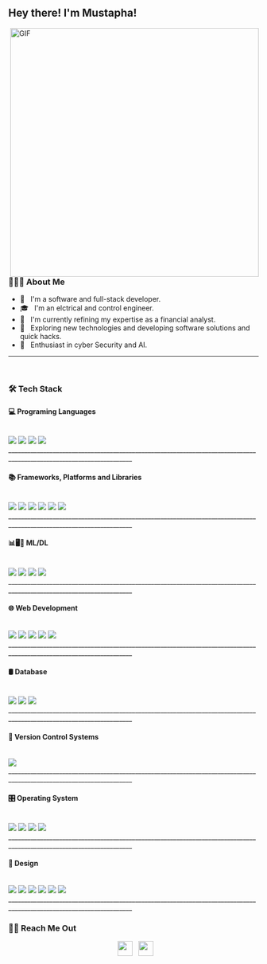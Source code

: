 
<h2> Hey there! I'm Mustapha!</h2>
<img align="right" alt="GIF" src="https://github.com/BenamaraMustapha/Developing-an-IoT-system-for-data-acquisition-utilizing-REDIS-and-the-GO-language/assets/119163433/50739033-2c37-473a-b882-75ed0f3decc7" width="500"/>


<br>
<h3> 👨🏻‍💻 About Me </h3>

- 💼 &nbsp; I'm a software and full-stack developer.
- 🎓 &nbsp; I'm an elctrical and control engineer.
- 🔭 &nbsp; I'm currently refining my expertise as a financial analyst.
- 🤔 &nbsp; Exploring new technologies and developing software solutions and quick hacks.
- 🌱 &nbsp; Enthusiast in cyber Security and AI.

________________________________________________________________________________________________________________________________________________________________________________________________
<br>
<h3>🛠 Tech Stack</h3>

<h4>💻 Programing Languages </h4>
<br>

<div display="flex">
  <img src="https://img.shields.io/badge/python-3670A0?style=for-the-badge&logo=python&logoColor=ffdd54">
  <img src="https://img.shields.io/badge/c%20-%2300599C.svg?&style=for-the-badge&logo=c&logoColor=white">
  <img src="https://img.shields.io/badge/C++-00599C?style=for-the-badge&logo=C%2B%2B&logoColor=white">
  <img src="https://img.shields.io/badge/go-%2300ADD8.svg?style=for-the-badge&logo=go&logoColor=white">
  
</div>
_____________________________________________________________________________________________________________________
<br/>

<h4>📚 Frameworks, Platforms and Libraries</h4> 
<br>

<div display="flex">
  <img src="https://img.shields.io/badge/django-%23092E20.svg?style=for-the-badge&logo=django&logoColor=white">
  <img src="https://img.shields.io/badge/laravel-%23FF2D20.svg?style=for-the-badge&logo=laravel&logoColor=white">
  <img src="https://img.shields.io/badge/ros-%230A0FF9.svg?style=for-the-badge&logo=ros&logoColor=white">
  <img src="https://img.shields.io/badge/Next-black?style=for-the-badge&logo=next.js&logoColor=white">
  <img src="https://img.shields.io/badge/tailwindcss-%2338B2AC.svg?style=for-the-badge&logo=tailwind-css&logoColor=white">
  <img src="https://img.shields.io/badge/bootstrap-%238511FA.svg?style=for-the-badge&logo=bootstrap&logoColor=white">

</div>
_____________________________________________________________________________________________________________________
<br/>
<h4>📊🖥️🧠 ML/DL</h4>
<br>

<div display="flex">
  <img src="https://img.shields.io/badge/Matplotlib-%23ffffff.svg?style=for-the-badge&logo=Matplotlib&logoColor=black">
  <img src="https://img.shields.io/badge/numpy-%23013243.svg?style=for-the-badge&logo=numpy&logoColor=white">
  <img src="https://img.shields.io/badge/pandas-%23150458.svg?style=for-the-badge&logo=pandas&logoColor=white">
  <img src="https://img.shields.io/badge/r-%23013243.svg?style=for-the-badge&logo=r&logoColor=white">
  </div>
_____________________________________________________________________________________________________________________
<br/>

<h4>🌐 Web Development</h4>
<br>

<div display="flex">
  <img src="https://img.shields.io/badge/html5%20-%23E34F26.svg?&style=for-the-badge&logo=html5&logoColor=white">
  <img src="https://img.shields.io/badge/css3%20-%231572B6.svg?&style=for-the-badge&logo=css3&logoColor=white">
  <img src="https://img.shields.io/badge/javascript-%23323330.svg?style=for-the-badge&logo=javascript&logoColor=%23F7DF1E">
  <img src="https://img.shields.io/badge/php-%23777BB4.svg?style=for-the-badge&logo=php&logoColor=white">
  <img src="https://img.shields.io/badge/node.js-339933?style=for-the-badge&logo=Node.js&logoColor=white">

</div>
_____________________________________________________________________________________________________________________
<br>

<h4>🛢️ Database</h4>
<br>

<div display="flex">
<img src="https://shields.io/badge/MySQL-lightgrey?logo=mysql&style=for-the-badge&logoColor=white&labelColor=blue" />
<img src="https://img.shields.io/badge/MangoDB-003545?style=for-the-badge&logo=MangoDB&logoColor=white">
<img src="https://img.shields.io/badge/redis-%23DD0031.svg?style=for-the-badge&logo=redis&logoColor=white">
</div>
_____________________________________________________________________________________________________________________
<br>

<h4>🔄 Version Control Systems </h4>
<br>

<div display="flex">
<img src="https://img.shields.io/badge/git%20-%23F05033.svg?&style=for-the-badge&logo=git&logoColor=white"/>
</div>
_____________________________________________________________________________________________________________________
<br>

<h4>🎛️ Operating System</h4>
<br>

<div display="flex">
<img src="https://img.shields.io/badge/Ubuntu-E95420?style=for-the-badge&logo=ubuntu&logoColor=white" />
<img src="https://img.shields.io/badge/Windows-0078D6?style=for-the-badge&logo=windows&logoColor=white" />
<img src="https://img.shields.io/badge/iOS-000000?style=for-the-badge&logo=ios&logoColor=white" />
<img src="https://img.shields.io/badge/Android-3DDC84?style=for-the-badge&logo=android&logoColor=white" />

</div>
_____________________________________________________________________________________________________________________
<br>

<h4>🎨 Design </h4>
<br>

<div display="flex">
<img src="https://img.shields.io/badge/Adobe%20Dreamweaver-FF61F6.svg?style=for-the-badge&logo=Adobe%20Dreamweaver&logoColor=white">
<img src="https://img.shields.io/badge/adobe%20photoshop-%2331A8FF.svg?style=for-the-badge&logo=adobe%20photoshop&logoColor=white">
<img src="https://img.shields.io/badge/adobe%20illustrator-%23FF9A00.svg?style=for-the-badge&logo=adobe%20illustrator&logoColor=white">
<img src="https://img.shields.io/badge/Canva-%2300C4CC.svg?style=for-the-badge&logo=Canva&logoColor=white">
<img src="https://img.shields.io/badge/figma-%23F24E1E.svg?style=for-the-badge&logo=figma&logoColor=white">
<img src="https://img.shields.io/badge/blender-%23F5792A.svg?style=for-the-badge&logo=blender&logoColor=white">

</div>
_____________________________________________________________________________________________________________________
<br>
<h3> 🤝🏻 Reach Me Out </h3>

<p align="center">
&nbsp; <a href="https://www.linkedin.com/in/mustapha-benamara-/" target="_blank" rel="noopener noreferrer"><img src="https://github.com/BenamaraMustapha/Developing-an-IoT-system-for-data-acquisition-utilizing-REDIS-and-the-GO-language/assets/119163433/a81ed047-c35a-4ecb-ab35-8da3271274be" width="30" /></a>
&nbsp; <a href="mailto:benamara.mustapha@outlook.com" target="_blank" rel="noopener noreferrer"><img src="https://github.com/BenamaraMustapha/Developing-an-IoT-system-for-data-acquisition-utilizing-REDIS-and-the-GO-language/assets/119163433/e328f1f9-a4b2-4d84-8b86-381531dd7dc7)"  width="30" /></a>
</p>
<br>
